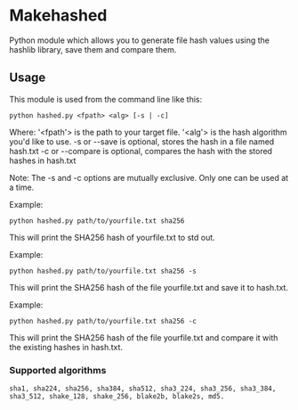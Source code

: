 # Makehashed

Python module which allows you to generate file hash values using the hashlib library, save them and compare them.

## Usage

This module is used from the command line like this:

	python hashed.py <fpath> <alg> [-s | -c]

Where:
	'<fpath'> is the path to your target file.
	'<alg'> is the hash algorithm you'd like to use. 
	-s or --save is optional, stores the hash in a file named hash.txt
	-c or --compare is optional, compares the hash with the stored hashes in hash.txt

Note: The -s and -c options are mutually exclusive. Only one can be used at a time.

Example:
	
	python hashed.py path/to/yourfile.txt sha256
		
This will print the SHA256 hash of yourfile.txt to std out.

Example:
	
	python hashed.py path/to/yourfile.txt sha256 -s

This will print the SHA256 hash of the file yourfile.txt and save it to hash.txt.

Example:
	
	python hashed.py path/to/yourfile.txt sha256 -c

This will print the SHA256 hash of the file yourfile.txt and compare it with the existing hashes in hash.txt.
	
### Supported algorithms
	sha1, sha224, sha256, sha384, sha512, sha3_224, sha3_256, sha3_384, sha3_512, shake_128, shake_256, blake2b, blake2s, md5.

